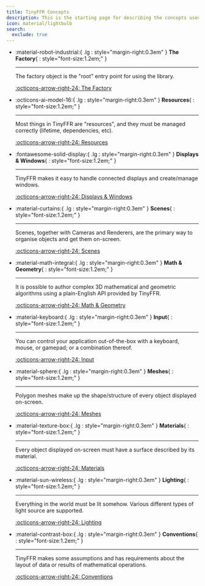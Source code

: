 ```yaml
---
title: TinyFFR Concepts
description: This is the starting page for describing the concepts used in TinyFFR.
icon: material/lightbulb
search:
  exclude: true
---
```


<div class="grid cards" markdown>

-   :material-robot-industrial:{ .lg : style="margin-right:0.3em" } __The Factory__{ : style="font-size:1.2em;" }

	---

	The factory object is the "root" entry point for using the library.

	[:octicons-arrow-right-24: The Factory](factory.md)

-   :octicons-ai-model-16:{ .lg : style="margin-right:0.3em" } __Resources__{ : style="font-size:1.2em;" }

	---

	Most things in TinyFFR are "resources", and they must be managed correctly (lifetime, dependencies, etc).

	[:octicons-arrow-right-24: Resources](resources.md)

-   :fontawesome-solid-display:{ .lg : style="margin-right:0.3em" } __Displays & Windows__{ : style="font-size:1.2em;" }

	---

	TinyFFR makes it easy to handle connected displays and create/manage windows.

	[:octicons-arrow-right-24: Displays & Windows](displays_and_windows.md)

-   :material-curtains:{ .lg : style="margin-right:0.3em" } __Scenes__{ : style="font-size:1.2em;" }

	---

	Scenes, together with Cameras and Renderers, are the primary way to organise objects and get them on-screen.

	[:octicons-arrow-right-24: Scenes](scenes.md)

-   :material-math-integral:{ .lg : style="margin-right:0.3em" } __Math & Geometry__{ : style="font-size:1.2em;" }

	---

	It is possible to author complex 3D mathematical and geometric algorithms using a plain-English API provided by TinyFFR.

	[:octicons-arrow-right-24: Math & Geometry](math_and_geometry.md)

-   :material-keyboard:{ .lg : style="margin-right:0.3em" } __Input__{ : style="font-size:1.2em;" }

	---

	You can control your application out-of-the-box with a keyboard, mouse, or gamepad; or a combination thereof.

	[:octicons-arrow-right-24: Input](input.md)

-   :material-sphere:{ .lg : style="margin-right:0.3em" } __Meshes__{ : style="font-size:1.2em;" }

	---

	Polygon meshes make up the shape/structure of every object displayed on-screen.

	[:octicons-arrow-right-24: Meshes](meshes.md)

-   :material-texture-box:{ .lg : style="margin-right:0.3em" } __Materials__{ : style="font-size:1.2em;" }

	---

	Every object displayed on-screen must have a surface described by its material.

	[:octicons-arrow-right-24: Materials](materials.md)

-   :material-sun-wireless:{ .lg : style="margin-right:0.3em" } __Lighting__{ : style="font-size:1.2em;" }

	---

	Everything in the world must be lit somehow. Various different types of light source are supported.

	[:octicons-arrow-right-24: Lighting](lighting.md)

-   :material-contrast-box:{ .lg : style="margin-right:0.3em" } __Conventions__{ : style="font-size:1.2em;" }

	---

	TinyFFR makes some assumptions and has requirements about the layout of data or results of mathematical operations.

	[:octicons-arrow-right-24: Conventions](conventions.md)

</div>